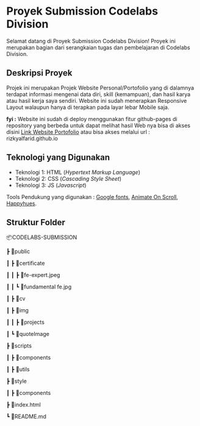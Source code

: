 # Proyek Submission Codelabs Division

Selamat datang di Proyek Submission Codelabs Division! Proyek ini merupakan bagian dari serangkaian tugas dan pembelajaran di Codelabs Division.

## Deskripsi Proyek

Projek ini merupakan Projek Website Personal/Portofolio yang di dalamnya terdapat informasi mengenai data diri, skill (kemampuan), dan hasil karya atau hasil kerja saya sendiri. Website ini sudah menerapkan Responsive Layout walaupun hanya di terapkan pada layar lebar Mobile saja.

**fyi :** Website ini sudah di deploy menggunakan fitur github-pages di repository yang berbeda untuk dapat melihat hasil Web nya bisa di akses disini [Link Website Portofolio](https://rizkyalfarid.github.io) atau bisa akses melalui url : rizkyalfarid.github.io

## Teknologi yang Digunakan

- Teknologi 1: HTML (*Hypertext Markup Language*)
- Teknologi 2: CSS (*Cascading Style Sheet*)
- Teknologi 3: JS (*Javascript*)

Tools Pendukung yang digunakan : [Google fonts](https://fonts.google.com), [Animate On Scroll](https://michalsnik.github.io/aos), [Happyhues](https://www.happyhues.co/).

## Struktur Folder 

📦CODELABS-SUBMISSION

 ┣ 📂public
 
 ┃ ┣ 📂certificate
 
 ┃ ┃ ┣ 📜fe-expert.jpeg
 
 ┃ ┃ ┗ 📜fundamental fe.jpg
 
 ┃ ┣ 📂cv
  
 ┃ ┣ 📂img
 
 ┃ ┃ ┣ 📂projects

 ┃ ┗ 📂quoteImage

 ┣ 📂scripts
 
 ┃ ┣ 📂components
 
 ┃ ┣ 📂utils
 
 ┣ 📂style
 
 ┃ ┣ 📂components

 ┣ 📜index.html
 
 ┗ 📜README.md



